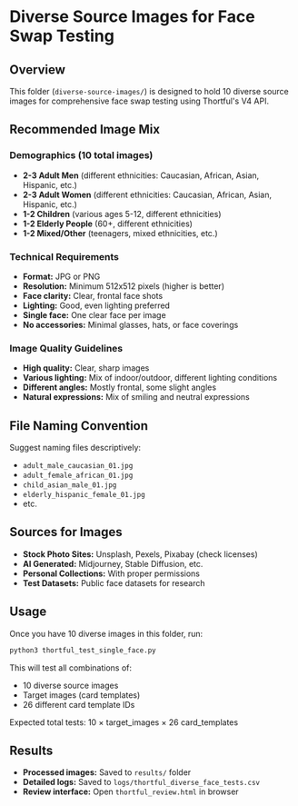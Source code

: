 # Diverse Source Images for Face Swap Testing

## Overview
This folder (`diverse-source-images/`) is designed to hold 10 diverse source images for comprehensive face swap testing using Thortful's V4 API.

## Recommended Image Mix

### Demographics (10 total images)
- **2-3 Adult Men** (different ethnicities: Caucasian, African, Asian, Hispanic, etc.)
- **2-3 Adult Women** (different ethnicities: Caucasian, African, Asian, Hispanic, etc.)
- **1-2 Children** (various ages 5-12, different ethnicities)
- **1-2 Elderly People** (60+, different ethnicities)
- **1-2 Mixed/Other** (teenagers, mixed ethnicities, etc.)

### Technical Requirements
- **Format:** JPG or PNG
- **Resolution:** Minimum 512x512 pixels (higher is better)
- **Face clarity:** Clear, frontal face shots
- **Lighting:** Good, even lighting preferred
- **Single face:** One clear face per image
- **No accessories:** Minimal glasses, hats, or face coverings

### Image Quality Guidelines
- **High quality:** Clear, sharp images
- **Various lighting:** Mix of indoor/outdoor, different lighting conditions
- **Different angles:** Mostly frontal, some slight angles
- **Natural expressions:** Mix of smiling and neutral expressions

## File Naming Convention
Suggest naming files descriptively:
- `adult_male_caucasian_01.jpg`
- `adult_female_african_01.jpg` 
- `child_asian_male_01.jpg`
- `elderly_hispanic_female_01.jpg`
- etc.

## Sources for Images
- **Stock Photo Sites:** Unsplash, Pexels, Pixabay (check licenses)
- **AI Generated:** Midjourney, Stable Diffusion, etc.
- **Personal Collections:** With proper permissions
- **Test Datasets:** Public face datasets for research

## Usage
Once you have 10 diverse images in this folder, run:
```bash
python3 thortful_test_single_face.py
```

This will test all combinations of:
- 10 diverse source images
- Target images (card templates)
- 26 different card template IDs

Expected total tests: 10 × target_images × 26 card_templates

## Results
- **Processed images:** Saved to `results/` folder
- **Detailed logs:** Saved to `logs/thortful_diverse_face_tests.csv`
- **Review interface:** Open `thortful_review.html` in browser